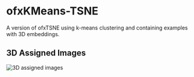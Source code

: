 # ofxKMeans-TSNE
A version of ofxTSNE using k-means clustering and containing examples with 3D embeddings.

## 3D Assigned Images
![3D assigned images](https://github.com/tespin/ofxKMeans-TSNE/blob/master/documentation-images/3d-assigned-images/3d-assigned-images-01.png)
